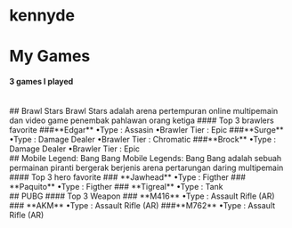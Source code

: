 # kennyde
# My Games
#### 3 games I played
<br>
## Brawl Stars
Brawl Stars adalah arena pertempuran online multipemain dan video game penembak pahlawan orang ketiga
#### Top 3 brawlers favorite
###**Edgar**
•Type : Assasin
•Brawler Tier : Epic
###**Surge**
•Type : Damage Dealer
•Brawler Tier : Chromatic
###**Brock**
•Type : Damage Dealer
•Brawler Tier : Epic
<br>
## Mobile Legend: Bang Bang
Mobile Legends: Bang Bang adalah sebuah permainan piranti bergerak berjenis arena pertarungan daring multipemain
#### Top 3 hero favorite
### **Jawhead**
•Type : Figther
### **Paquito**
•Type : Figther
### **Tigreal**
•Type : Tank
<br>
## PUBG
#### Top 3 Weapon
### **M416**
•Type : Assault Rifle (AR)
### **AKM**
•Type : Assault Rifle (AR)
###**M762**
•Type : Assault Rifle (AR)
